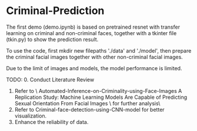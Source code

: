 # Criminal-Prediction

The first demo (demo.ipynb) is based on pretrained resnet with transfer learning on criminal and non-criminal faces, together with a tkinter file (tkin.py) to show the prediction result.

To use the code, first mkdir new filepaths './data' and './model', then prepare the criminal facial images together with other non-criminal facial images.

Due to the limit of images and models, the model performance is limited.


TODO:
0. Conduct Literature Review
1. Refer to \\
Automated-Inference-on-Criminality-using-Face-Images 
A Replication Study: Machine Learning Models Are Capable of Predicting Sexual Orientation From Facial Images \\
for further analysis\\
2. Refer to Criminal-face-detection-using-CNN-model for better visualization.
3. Enhance the reliability of data.
